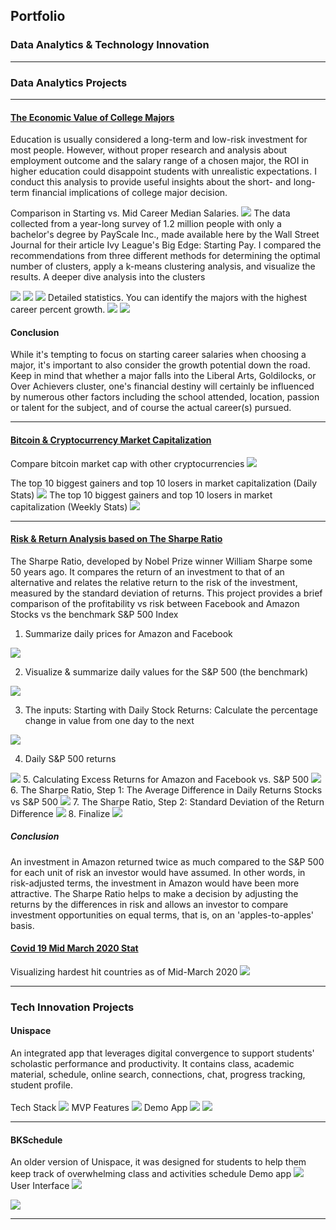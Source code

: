 ## Portfolio
### Data Analytics & Technology Innovation


---
### Data Analytics Projects

---
#### [The Economic Value of College Majors](https://github.com/thaoduyentran/ROIeducation/)
Education is usually considered a long-term and low-risk investment for most people. However, without proper research and analysis about employment outcome and the salary range of a chosen major, the ROI in higher education could disappoint students with unrealistic expectations. I conduct this analysis to provide useful insights about the short- and long-term financial implications of college major decision.<br>

Comparison in Starting vs. Mid Career Median Salaries.
<img src="images/ed1.png?raw=true"/>
The data collected from a year-long survey of 1.2 million people with only a bachelor's degree by PayScale Inc., made available here by the Wall Street Journal for their article Ivy League's Big Edge: Starting Pay. I compared the recommendations from three different methods for determining the optimal number of clusters, apply a k-means clustering analysis, and visualize the results. 
A deeper dive analysis into the clusters 

<img src="images/ed2.png?raw=true"/>

<img src="images/ed3.png?raw=true"/>

<img src="images/ed4.png?raw=true"/>
Detailed statistics. You can identify the majors with the highest career percent growth.
<img src="images/ed5.png?raw=true"/>
<img src="images/ed6.png?raw=true"/>

#### Conclusion <br>
While it's tempting to focus on starting career salaries when choosing a major, it's important to also consider the growth potential down the road. Keep in mind that whether a major falls into the Liberal Arts, Goldilocks, or Over Achievers cluster, one's financial destiny will certainly be influenced by numerous other factors including the school attended, location, passion or talent for the subject, and of course the actual career(s) pursued.

---
#### [Bitcoin & Cryptocurrency Market Capitalization](https://github.com/thaoduyentran/bitcoinmarketcap/)
Compare bitcoin market cap with other cryptocurrencies
<img src="images/bc11.png?raw=true"/>

The top 10 biggest gainers and top 10 losers in market capitalization (Daily Stats)
<img src="images/bc2.png?raw=true"/>
The top 10 biggest gainers and top 10 losers in market capitalization (Weekly Stats)
<img src="images/bc3.png?raw=true"/>

---
#### [Risk & Return Analysis based on The Sharpe Ratio](https://github.com/thaoduyentran/riskreturn/)
The Sharpe Ratio, developed by Nobel Prize winner William Sharpe some 50 years ago. It compares the return of an investment to that of an alternative and relates the relative return to the risk of the investment, measured by the standard deviation of returns. This project provides a brief comparison of the profitability vs risk between Facebook and Amazon Stocks vs the benchmark S&P 500 Index 
1. Summarize daily prices for Amazon and Facebook
<img src="images/1.png?raw=true"/>

2. Visualize & summarize daily values for the S&P 500 (the benchmark)
<img src="images/2.png?raw=true"/>

3. The inputs: Starting with Daily Stock Returns: Calculate the percentage change in value from one day to the next
<img src="images/3.png?raw=true"/>

4. Daily S&P 500 returns
<img src="images/4.png?raw=true"/>
5. Calculating Excess Returns for Amazon and Facebook vs. S&P 500
<img src="images/5.png?raw=true"/>
6. The Sharpe Ratio, Step 1: The Average Difference in Daily Returns Stocks vs S&P 500
<img src="images/6.png?raw=true"/>
7. The Sharpe Ratio, Step 2: Standard Deviation of the Return Difference
<img src="images/7.png?raw=true"/>
8. Finalize 
<img src="images/8.png?raw=true"/>

##### Conclusion
An investment in Amazon returned twice as much compared to the S&P 500 for each unit of risk an investor would have assumed. In other words, in risk-adjusted terms, the investment in Amazon would have been more attractive.
The Sharpe Ratio helps to make a decision by adjusting the returns by the differences in risk and allows an investor to compare investment opportunities on equal terms, that is, on an 'apples-to-apples' basis.

#### [Covid 19 Mid March 2020 Stat](https://github.com/thaoduyentran/covid19stat)
Visualizing hardest hit countries as of Mid-March 2020
<img src="images/cv.png?raw=true"/>


---
### Tech Innovation Projects
#### Unispace 
An integrated app that leverages digital convergence to support students' scholastic performance and productivity. It contains class, academic material,
schedule, online search, connections, chat, progress tracking, student profile. <br>
<br>
Tech Stack 
<img src="images/us1.png?raw=true"/>
MVP Features
<img src="images/us2.png?raw=true"/>
Demo App
<img src="images/us3.png?raw=true"/>
<img src="images/us4.png?raw=true"/>

---

#### BKSchedule 
An older version of Unispace, it was designed for students to help them keep track of overwhelming class and activities schedule
Demo app
<img src="images/bk1.png?raw=true"/>
User Interface
<img src="images/bk2.png?raw=true"/>

<img src="images/bk3.png?raw=true"/>


---







